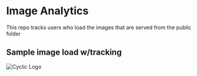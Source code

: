 # Image Analytics

This repo tracks users who load the images that are served from the public folder

## Sample image load w/tracking

![Cyclic Logo](https://insect-research.cyclic-app.com/cyclic-logo.png?q=some%20value)
